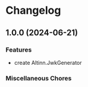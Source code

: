 # Changelog

## 1.0.0 (2024-06-21)


### Features

* create Altinn.JwkGenerator 


### Miscellaneous Chores


